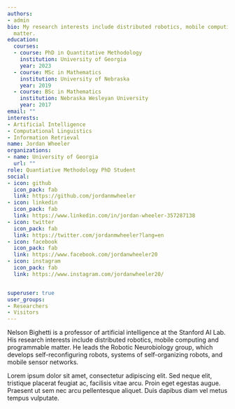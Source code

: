 ```yaml
---
authors:
- admin
bio: My research interests include distributed robotics, mobile computing and programmable
  matter.
education:
  courses:
  - course: PhD in Quantitative Methodology
    institution: University of Georgia
    year: 2023
  - course: MSc in Mathematics
    institution: University of Nebraska
    year: 2019
  - course: BSc in Mathematics
    institution: Nebraska Wesleyan University
    year: 2017
email: ""
interests:
- Artificial Intelligence
- Computational Linguistics
- Information Retrieval
name: Jordan Wheeler
organizations:
- name: University of Georgia
  url: ""
role: Quantiative Methodology PhD Student
social:
- icon: github
  icon_pack: fab
  link: https://github.com/jordanmwheeler
- icon: linkedin
  icon_pack: fab
  link: https://www.linkedin.com/in/jordan-wheeler-357287138
- icon: twitter
  icon_pack: fab
  link: https://twitter.com/jordanmwheeler?lang=en
- icon: facebook
  icon_pack: fab
  link: https://www.facebook.com/jordanwheeler20
- icon: instagram
  icon_pack: fab
  link: https://www.instagram.com/jordanwheeler20/


superuser: true
user_groups:
- Researchers
- Visitors
---
```


Nelson Bighetti is a professor of artificial intelligence at the Stanford AI Lab. His research interests include distributed robotics, mobile computing and programmable matter. He leads the Robotic Neurobiology group, which develops self-reconfiguring robots, systems of self-organizing robots, and mobile sensor networks.

Lorem ipsum dolor sit amet, consectetur adipiscing elit. Sed neque elit, tristique placerat feugiat ac, facilisis vitae arcu. Proin eget egestas augue. Praesent ut sem nec arcu pellentesque aliquet. Duis dapibus diam vel metus tempus vulputate.
